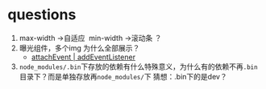 # questions
1. max-width ->自适应  min-width ->滚动条 ？
2. 曝光组件，多个img 为什么全部展示？
   + [attachEvent | addEventListener](https://github.com/yongheng2016/questions/issues/1)
3. `node_modules/.bin`下存放的依赖有什么特殊意义，为什么有的依赖不再`.bin`目录下？而是单独存放再`node_modules/`下
猜想：.bin下的是dev？
